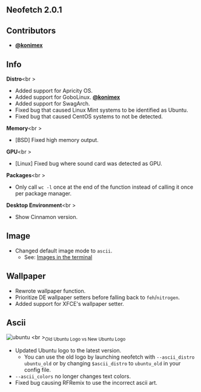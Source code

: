 ## Neofetch 2.0.1

## Contributors

- **[@konimex](https://github.com/konimex)**


## Info

**Distro**<br \>

- Added support for Apricity OS.
- Added support for GoboLinux. **[@konimex](https://github.com/konimex)**
- Added support for SwagArch.
- Fixed bug that caused Linux Mint systems to be identified as Ubuntu.
- Fixed bug that caused CentOS systems to not be detected.

**Memory**<br \>

- [BSD] Fixed high memory output.

**GPU**<br \>

- [Linux] Fixed bug where sound card was detected as GPU.

**Packages**<br \>

- Only call `wc -l` once at the end of the function instead of calling it once per package manager.

**Desktop Environment**<br \>

- Show Cinnamon version.


## Image

- Changed default image mode to `ascii`.
    - See: [Images in the terminal](https://github.com/dylanaraps/neofetch/wiki/Images-in-the-terminal#enabling-image-mode)


## Wallpaper

- Rewrote wallpaper function.
- Prioritize DE wallpaper setters before falling back to `feh`/`nitrogen`.
- Added support for XFCE's wallpaper setter.


## Ascii

![ubuntu](https://u.teknik.io/zILeY.png)
<br \><sub>Old Ubuntu Logo vs New Ubuntu Logo</sub>

- Updated Ubuntu logo to the latest version.
    - You can use the old logo by launching neofetch with `--ascii_distro ubuntu_old` or by changing `$ascii_distro` to `ubuntu_old` in your config file.
- `--ascii_colors` no longer changes text colors.
- Fixed bug causing RFRemix to use the incorrect ascii art.

